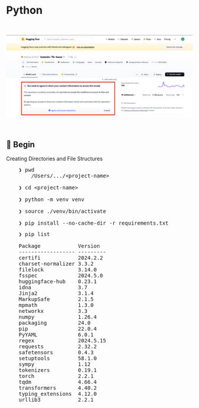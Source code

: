 # Python

&nbsp;

<div align="center">
    <img src="../gambar-petunjuk/ss_komodo_7b_base_003.png" alt="ss_komodo_7b_base_003" style="display: block; margin: 0 auto;">
</div> 

&nbsp;

## &#x1F530; Begin

Creating Directories and File Structures
<pre>
    ❯ pwd
        /Users/.../&lt;project-name&gt;

    ❯ cd &lt;project-name&gt;

    ❯ python -m venv venv

    ❯ source ./venv/bin/activate

    ❯ pip install --no-cache-dir -r requirements.txt
</pre>

<pre>
    ❯ pip list

    Package            Version
    ------------------ ---------
    certifi            2024.2.2
    charset-normalizer 3.3.2
    filelock           3.14.0
    fsspec             2024.5.0
    huggingface-hub    0.23.1
    idna               3.7
    Jinja2             3.1.4
    MarkupSafe         2.1.5
    mpmath             1.3.0
    networkx           3.3
    numpy              1.26.4
    packaging          24.0
    pip                22.0.4
    PyYAML             6.0.1
    regex              2024.5.15
    requests           2.32.2
    safetensors        0.4.3
    setuptools         58.1.0
    sympy              1.12
    tokenizers         0.19.1
    torch              2.2.1
    tqdm               4.66.4
    transformers       4.40.2
    typing_extensions  4.12.0
    urllib3            2.2.1
</pre>